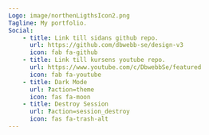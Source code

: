 ```yaml
---
Logo: image/northenLigthsIcon2.png
Tagline: My portfolio.
Social:
    - title: Link till sidans github repo.
      url: https://github.com/dbwebb-se/design-v3
      icon: fab fa-github
    - title: Link till kursens youtube repo.
      url: https://www.youtube.com/c/DbwebbSe/featured
      icon: fab fa-youtube
    - title: Dark Mode
      url: ?action=theme
      icon: fas fa-moon
    - title: Destroy Session
      url: ?action=session_destroy
      icon: fas fa-trash-alt
---
```

